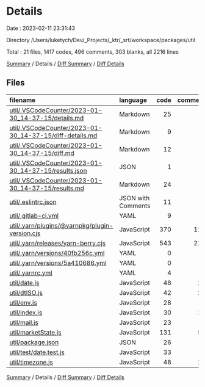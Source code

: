 # Details

Date : 2023-02-11 23:31:43

Directory /Users/luketych/Dev/_Projects/_ktr/_srt/workspace/packages/util

Total : 21 files,  1417 codes, 496 comments, 303 blanks, all 2216 lines

[Summary](results.md) / Details / [Diff Summary](diff.md) / [Diff Details](diff-details.md)

## Files
| filename | language | code | comment | blank | total |
| :--- | :--- | ---: | ---: | ---: | ---: |
| [util/.VSCodeCounter/2023-01-30_14-37-15/details.md](/util/.VSCodeCounter/2023-01-30_14-37-15/details.md) | Markdown | 25 | 0 | 6 | 31 |
| [util/.VSCodeCounter/2023-01-30_14-37-15/diff-details.md](/util/.VSCodeCounter/2023-01-30_14-37-15/diff-details.md) | Markdown | 9 | 0 | 6 | 15 |
| [util/.VSCodeCounter/2023-01-30_14-37-15/diff.md](/util/.VSCodeCounter/2023-01-30_14-37-15/diff.md) | Markdown | 12 | 0 | 7 | 19 |
| [util/.VSCodeCounter/2023-01-30_14-37-15/results.json](/util/.VSCodeCounter/2023-01-30_14-37-15/results.json) | JSON | 1 | 0 | 0 | 1 |
| [util/.VSCodeCounter/2023-01-30_14-37-15/results.md](/util/.VSCodeCounter/2023-01-30_14-37-15/results.md) | Markdown | 24 | 0 | 7 | 31 |
| [util/.eslintrc.json](/util/.eslintrc.json) | JSON with Comments | 11 | 0 | 0 | 11 |
| [util/.gitlab-ci.yml](/util/.gitlab-ci.yml) | YAML | 9 | 0 | 3 | 12 |
| [util/.yarn/plugins/@yarnpkg/plugin-version.cjs](/util/.yarn/plugins/@yarnpkg/plugin-version.cjs) | JavaScript | 370 | 124 | 57 | 551 |
| [util/.yarn/releases/yarn-berry.cjs](/util/.yarn/releases/yarn-berry.cjs) | JavaScript | 543 | 221 | 44 | 808 |
| [util/.yarn/versions/40fb256c.yml](/util/.yarn/versions/40fb256c.yml) | YAML | 0 | 0 | 1 | 1 |
| [util/.yarn/versions/5a410686.yml](/util/.yarn/versions/5a410686.yml) | YAML | 0 | 0 | 1 | 1 |
| [util/.yarnrc.yml](/util/.yarnrc.yml) | YAML | 4 | 0 | 2 | 6 |
| [util/date.js](/util/date.js) | JavaScript | 48 | 23 | 18 | 89 |
| [util/dtISO.js](/util/dtISO.js) | JavaScript | 42 | 27 | 26 | 95 |
| [util/env.js](/util/env.js) | JavaScript | 28 | 6 | 9 | 43 |
| [util/index.js](/util/index.js) | JavaScript | 30 | 15 | 15 | 60 |
| [util/mail.js](/util/mail.js) | JavaScript | 23 | 4 | 3 | 30 |
| [util/marketState.js](/util/marketState.js) | JavaScript | 131 | 52 | 56 | 239 |
| [util/package.json](/util/package.json) | JSON | 26 | 0 | 1 | 27 |
| [util/test/date.test.js](/util/test/date.test.js) | JavaScript | 33 | 0 | 11 | 44 |
| [util/timezone.js](/util/timezone.js) | JavaScript | 48 | 24 | 30 | 102 |

[Summary](results.md) / Details / [Diff Summary](diff.md) / [Diff Details](diff-details.md)